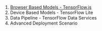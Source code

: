 1. [Browser Based Models - TensorFlow.js](https://github.com/SophrosyneEunoia/JavaScript/tree/main/TensorFlow.js/0)
2. Device Based Models - TensorFlow Lite
3. Data Pipeline - TensorFlow Data Services
4. Advanced Deployment Scenario
